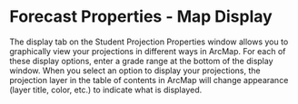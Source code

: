 # Forecast Properties - Map Display

The display tab on the Student Projection Properties window allows you to graphically view your
projections in different ways in ArcMap. For each of these display options, enter a grade range at the
bottom of the display window.  When you select an option to display your projections, the projection 
layer in the table of contents in ArcMap will change appearance (layer title, color, etc.) to indicate
what is displayed.
